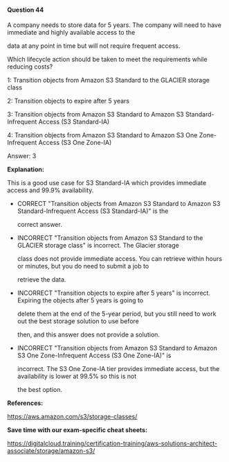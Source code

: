 #### Question  44


A company needs to store data for 5 years. The company will need to have immediate and highly available access to the

data at any point in time but will not require frequent access.


Which lifecycle action should be taken to meet the requirements while reducing costs?


1: Transition objects from Amazon S3 Standard to the GLACIER storage class


2: Transition objects to expire after 5 years


3: Transition objects from Amazon S3 Standard to Amazon S3 Standard-Infrequent Access (S3 Standard-IA)


4: Transition objects from Amazon S3 Standard to Amazon S3 One Zone-Infrequent Access (S3 One Zone-IA)


Answer: 3


**Explanation:**


This is a good use case for S3 Standard-IA which provides immediate access and 99.9% availability.


- CORRECT "Transition objects from Amazon S3 Standard to Amazon S3 Standard-Infrequent Access (S3 Standard-IA)" is the

  correct answer.


- INCORRECT "Transition objects from Amazon S3 Standard to the GLACIER storage class" is incorrect. The Glacier storage

  class does not provide immediate access. You can retrieve within hours or minutes, but you do need to submit a job to

  retrieve the data.


- INCORRECT "Transition objects to expire after 5 years" is incorrect. Expiring the objects after 5 years is going to

  delete them at the end of the 5-year period, but you still need to work out the best storage solution to use before

  then, and this answer does not provide a solution.


- INCORRECT "Transition objects from Amazon S3 Standard to Amazon S3 One Zone-Infrequent Access (S3 One Zone-IA)" is

  incorrect. The S3 One Zone-IA tier provides immediate access, but the availability is lower at 99.5% so this is not

  the best option.


**References:**


https://aws.amazon.com/s3/storage-classes/


**Save time with our exam-specific cheat sheets:**


https://digitalcloud.training/certification-training/aws-solutions-architect-associate/storage/amazon-s3/


